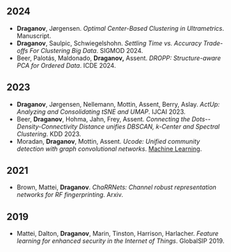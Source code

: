 ## 2024

- **Draganov**, Jørgensen. *Optimal Center-Based Clustering in Ultrametrics*. Manuscript.
- **Draganov**, Saulpic, Schwiegelshohn. *Settling Time vs. Accuracy Trade-offs For Clustering Big Data*. SIGMOD 2024.
- Beer, Palotás, Maldonado, **Draganov,** Assent. *DROPP: Structure-aware PCA for Ordered Data*. ICDE 2024.


## 2023

- **Draganov**, Jørgensen, Nellemann, Mottin, Assent, Berry, Aslay. *ActUp: Analyzing and Consolidating tSNE and UMAP*. IJCAI 2023.
- Beer, **Draganov**, Hohma, Jahn, Frey, Assent. *Connecting the Dots--Density-Connectivity Distance unifies DBSCAN, k-Center and Spectral Clustering*. KDD 2023.
- Moradan, **Draganov**, Mottin, Assent. *Ucode: Unified community detection with graph convolutional networks*. [Machine Learning](https://link.springer.com/journal/10994).

## 2021

- Brown, Mattei, **Draganov**. *ChaRRNets: Channel robust representation networks for RF fingerprinting*. Arxiv.

## 2019

- Mattei, Dalton, **Draganov**, Marin, Tinston, Harrison, Harlacher. *Feature learning for enhanced security in the Internet of Things*. GlobalSIP 2019.
